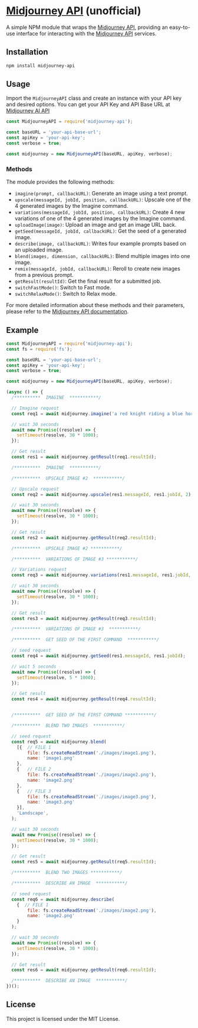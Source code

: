 


# [Midjourney API](https://midjourneybyapi.cloud/) (unofficial)

A simple NPM module that wraps the [Midjourney API](https://midjourneybyapi.cloud/), providing an easy-to-use interface for interacting with the [Midjourney API](https://midjourneybyapi.cloud/) services.

## Installation

```bash
npm install midjourney-api
```

## Usage

Import the `MidjourneyAPI` class and create an instance with your API key and desired options. You can get your API Key and API Base URL at [Midjourney AI API](https://midjourneybyapi.cloud/)

```javascript
const MidjourneyAPI = require('midjourney-api');

const baseURL = 'your-api-base-url';
const apiKey = 'your-api-key';
const verbose = true;

const midjourney = new MidjourneyAPI(baseURL, apiKey, verbose);
```

### Methods

The module provides the following methods:

- `imagine(prompt, callbackURL)`: Generate an image using a text prompt.
- `upscale(messageId, jobId, position, callbackURL)`: Upscale one of the 4 generated images by the Imagine command.
- `variations(messageId, jobId, position, callbackURL)`: Create 4 new variations of one of the 4 generated images by the Imagine command.
- `uploadImage(image)`: Upload an image and get an image URL back.
- `getSeed(messageId, jobId, callbackURL)`: Get the seed of a generated image.
- `describe(image, callbackURL)`: Writes four example prompts based on an uploaded image.
- `blend(images, dimension, callbackURL)`: Blend multiple images into one image.
- `remix(messageId, jobId, callbackURL)`: Reroll to create new images from a previous prompt.
- `getResult(resultId)`: Get the final result for a submitted job.
- `switchFastMode()`: Switch to Fast mode.
- `switchRelaxMode()`: Switch to Relax mode.

For more detailed information about these methods and their parameters, please refer to the [Midjourney API documentation](https://midjourney-by-api.gitbook.io/midjourney-api/).

## Example

```javascript
const MidjourneyAPI = require('midjourney-api');
const fs = require('fs');

const baseURL = 'your-api-base-url';
const apiKey = 'your-api-key';
const verbose = true;

const midjourney = new MidjourneyAPI(baseURL, apiKey, verbose);

(async () => {
  /**********  IMAGINE  ***********/

  // Imagine request
  const req1 = await midjourney.imagine('a red knight riding a blue horse');

  // wait 30 seconds
  await new Promise((resolve) => {
    setTimeout(resolve, 30 * 1000);
  });

  // Get result
  const res1 = await midjourney.getResult(req1.resultId);

  /**********  IMAGINE  ***********/

  /**********  UPSCALE IMAGE #2  ***********/

  // Upscale request
  const req2 = await midjourney.upscale(res1.messageId, res1.jobId, 2);

  // wait 30 seconds
  await new Promise((resolve) => {
    setTimeout(resolve, 30 * 1000);
  });

  // Get result
  const res2 = await midjourney.getResult(req2.resultId);

  /**********  UPSCALE IMAGE #2 ***********/

  /**********  VARIATIONS OF IMAGE #3 ***********/

  // Variations request
  const req3 = await midjourney.variations(res1.messageId, res1.jobId, 3);

  // wait 30 seconds
  await new Promise((resolve) => {
    setTimeout(resolve, 30 * 1000);
  });

  // Get result
  const res3 = await midjourney.getResult(req3.resultId);

  /**********  VARIATIONS OF IMAGE #3  ***********/

  /**********  GET SEED OF THE FIRST COMMAND  ***********/

  // seed request
  const req4 = await midjourney.getSeed(res1.messageId, res1.jobId);

  // wait 5 seconds
  await new Promise((resolve) => {
    setTimeout(resolve, 5 * 1000);
  });

  // Get result
  const res4 = await midjourney.getResult(req4.resultId);


  /**********  GET SEED OF THE FIRST COMMAND ***********/

  /**********  BLEND TWO IMAGES  ***********/

  // seed request
  const req5 = await midjourney.blend(
    [{  // FILE 1
        file: fs.createReadStream('./images/image1.png'),
        name: 'image1.png'
    },
    {   // FILE 2
        file: fs.createReadStream('./images/image2.png'),
        name: 'image2.png'
    },
    {   // FILE 3
        file: fs.createReadStream('./images/image3.png'),
        name: 'image3.png'
    }],
    'Landscape',
  );

  // wait 30 seconds
  await new Promise((resolve) => {
    setTimeout(resolve, 30 * 1000);
  });

  // Get result
  const res5 = await midjourney.getResult(req5.resultId);

  /**********  BLEND TWO IMAGES ***********/

  /**********  DESCRIBE AN IMAGE  ***********/

  // seed request
  const req6 = await midjourney.describe(
    {  // FILE 1
        file: fs.createReadStream('./images/image2.png'),
        name: 'image2.png'
    }
  );

  // wait 30 seconds
  await new Promise((resolve) => {
    setTimeout(resolve, 30 * 1000);
  });

  // Get result
  const res6 = await midjourney.getResult(req6.resultId);

  /**********  DESCRIBE AN IMAGE  ***********/
})();

```

## License

This project is licensed under the MIT License.